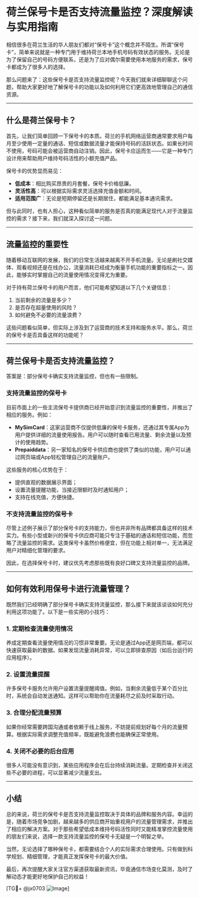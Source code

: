 # 荷兰保号卡是否支持流量监控？深度解读与实用指南

相信很多在荷兰生活的华人朋友们都对“保号卡”这个概念并不陌生。所谓“保号卡”，简单来说就是一种专门用于维持荷兰本地手机号码有效状态的服务。无论是为了保留自己的号码方便联系，还是为了应对偶尔需要使用本地服务的需求，保号卡都成为了很多人的选择。

那么问题来了：这些保号卡是否支持流量监控呢？今天我们就来详细聊聊这个问题，帮助大家更好地了解保号卡的功能以及如何利用它们更高效地管理自己的通信资源。

---

## 什么是荷兰保号卡？

首先，让我们简单回顾一下保号卡的本质。荷兰的手机网络运营商通常要求用户每月至少使用一定量的通话、短信或数据流量才能保持号码的活跃状态。如果长时间不使用，号码可能会被运营商自动注销。因此，保号卡应运而生——它是一种专门设计用来帮助用户维持号码活性的小额充值产品。

保号卡的优势显而易见：
- **低成本**：相比购买昂贵的月套餐，保号卡价格低廉。
- **灵活性高**：可以根据实际需求灵活选择充值金额和时间。
- **适用范围广**：无论是短期停留还是长期居住，都能满足基本通讯需求。

但与此同时，也有人担心，这种看似简单的服务是否真的能满足现代人对于流量监控的需求？接下来，我们就深入探讨这一问题。

---

## 流量监控的重要性

随着移动互联网的发展，我们的日常生活越来越离不开手机流量。无论是刷社交媒体、观看视频还是在线办公，流量消耗已经成为衡量手机功能的重要指标之一。因此，能够实时掌握自己的流量使用情况变得尤为重要。

对于持有荷兰保号卡的用户而言，他们可能希望知道以下几个关键信息：
1. 当前剩余的流量是多少？
2. 是否存在超量使用的风险？
3. 如何避免不必要的流量浪费？

这些问题看似简单，但实际上涉及到了运营商的技术支持和服务水平。那么，荷兰的保号卡是否具备这样的功能呢？

---

## 荷兰保号卡是否支持流量监控？

答案是：部分保号卡确实支持流量监控，但也有一些限制。

### 支持流量监控的保号卡

目前市面上的一些主流保号卡提供商已经开始意识到流量监控的重要性，并推出了相应的服务。例如：
- **MySimCard**：这家运营商不仅提供低廉的保号卡服务，还通过其专属App为用户提供详细的流量使用报告。用户可以随时查看已用流量、剩余流量以及预计的使用趋势。
- **Prepaiddata**：另一家知名的保号卡供应商也提供了类似的功能，用户可以通过网页端或App轻松管理自己的流量账户。

这些服务的核心优势在于：
- 提供直观的数据展示界面；
- 设置流量提醒功能，当接近限额时及时通知用户；
- 支持在线充值，方便快捷。

### 不支持流量监控的保号卡

尽管上述例子展示了部分保号卡的支持能力，但也并非所有品牌都具备这样的技术实力。有些小型或新兴的保号卡供应商可能只专注于基础的通话和短信功能，而忽略了流量监控的需求。这类保号卡虽然价格便宜，但在功能上相对单一，无法满足用户对精细化管理的要求。

因此，在选择保号卡时，建议优先考虑那些既有良好口碑又支持流量监控的品牌。

---

## 如何有效利用保号卡进行流量管理？

既然我们已经明确了部分保号卡确实支持流量监控，那么接下来就该谈谈如何充分利用这项功能了。以下是一些实用的小技巧：

### 1. 定期检查流量使用情况
养成定期查看流量使用情况的习惯非常重要。无论是通过App还是网页端，都可以快速获取最新的数据。如果发现流量消耗异常，可以立即排查原因（如后台运行的应用程序）。

### 2. 设置流量提醒
许多保号卡服务允许用户设置流量提醒阈值。例如，当剩余流量低于某个百分比时，系统会自动发送通知。这样可以帮助你在流量耗尽之前及时采取行动。

### 3. 合理分配流量预算
如果你经常需要跨国沟通或者依赖于线上服务，不妨提前规划好每个月的流量预算。根据实际需求调整充值频率，既能避免浪费也能确保正常使用。

### 4. 关闭不必要的后台应用
很多人可能没有意识到，某些应用程序会在后台持续消耗流量。定期检查并关闭这些不必要的进程，可以显著减少流量支出。

---

## 小结

总的来说，荷兰的保号卡是否支持流量监控取决于具体的品牌和服务内容。幸运的是，随着市场竞争加剧，越来越多的供应商开始重视用户的流量管理需求，并推出了相应的解决方案。对于那些希望低成本维持号码活性同时又能精准掌控流量使用的朋友们来说，选择一款支持流量监控的保号卡无疑是一个明智之举。

当然，无论选择了哪种保号卡，都需要结合个人的实际需求合理使用。只有做到科学规划、精细管理，才能真正发挥保号卡的最大价值。

最后，再次提醒大家关注官方渠道获取最新资讯，毕竟通信市场变化莫测，及时了解动态才能更好地保护自己的权益！

[TG💪+ @jx0703 ![Image](https://github.com/user-attachments/assets/dbca1d08-cadb-493c-b0ec-ad6f7a83f270)]
